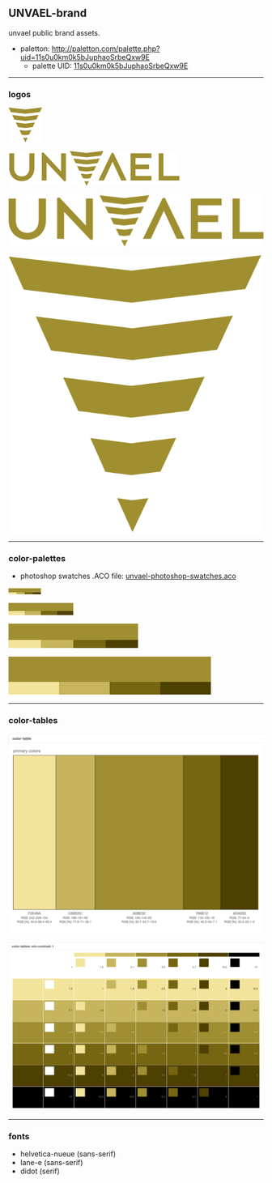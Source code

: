 UNVAEL-brand
------------

unvael public brand assets.


- paletton: http://paletton.com/palette.php?uid=11s0u0km0k5bJuphaoSrbeQxw9E
    - palette UID: [11s0u0km0k5bJuphaoSrbeQxw9E](http://paletton.com/#uid=11s0u0km0k5bJuphaoSrbeQxw9E)

-----


### logos

![unvael-logo-md-transparent-symbol.png](https://raw.githubusercontent.com/unvael/brand/develop/logo/png/unvael-logo-md-transparent-symbol.png)

![unvael-logo-md-transparent.png](https://raw.githubusercontent.com/unvael/brand/develop/logo/png/unvael-logo-md-transparent.png)

![unvael-logo-lg-transparent.png](https://raw.githubusercontent.com/unvael/brand/develop/logo/png/unvael-logo-lg-transparent.png)

![unvael-logo-lg-transparent-symbol.png](https://raw.githubusercontent.com/unvael/brand/develop/logo/png/unvael-logo-lg-transparent-symbol.png)


-----


### color-palettes

- photoshop swatches .ACO file: [unvael-photoshop-swatches.aco](https://raw.githubusercontent.com/unvael/brand/develop/color-swatches/unvael-photoshop-swatches.aco)

![palette-sm.png](https://raw.githubusercontent.com/unvael/brand/develop/color-swatches/palettes/palette-sm.png)

![palette-md.png](https://raw.githubusercontent.com/unvael/brand/develop/color-swatches/palettes/palette-md.png)

![palette-lg.png](https://raw.githubusercontent.com/unvael/brand/develop/color-swatches/palettes/palette-lg.png)

![palette-xl.png](https://raw.githubusercontent.com/unvael/brand/develop/color-swatches/palettes/palette-xl.png)


-----


### color-tables

![paletton-color-table-template.png](https://raw.githubusercontent.com/unvael/brand/develop/color-swatches/color-tables/paletton-color-table-template.png)

![paletton-color-table-min-contrast-1.png](https://raw.githubusercontent.com/unvael/brand/develop/color-swatches/color-tables/paletton-color-table-min-contrast-1.png)


-----


### fonts

- helvetica-nueue (sans-serif)
- lane-e (sans-serif)
- didot (serif)
